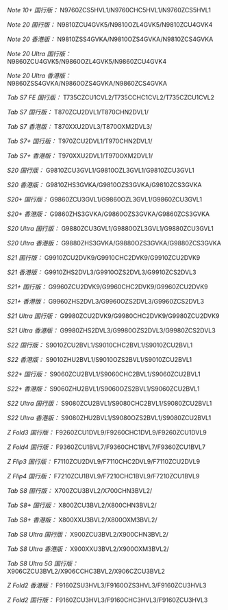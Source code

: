 *Note 10+ 国行版：*
N9760ZCS5HVL1/N9760CHC5HVL1/N9760ZCS5HVL1

*Note 20 国行版：*
N9810ZCU4GVK5/N9810OZL4GVK5/N9810ZCU4GVK4

*Note 20 香港版：*
N9810ZSS4GVKA/N9810OZS4GVKA/N9810ZCS4GVKA

*Note 20 Ultra 国行版：*
N9860ZCU4GVK5/N9860OZL4GVK5/N9860ZCU4GVK4

*Note 20 Ultra 香港版：*
N9860ZSS4GVKA/N9860OZS4GVKA/N9860ZCS4GVKA

*Tab S7 FE 国行版：*
T735CZCU1CVL2/T735CCHC1CVL2/T735CZCU1CVL2

*Tab S7 国行版：*
T870ZCU2DVL1/T870CHN2DVL1/

*Tab S7 香港版：*
T870XXU2DVL3/T870OXM2DVL3/

*Tab S7+ 国行版：*
T970ZCU2DVL1/T970CHN2DVL1/

*Tab S7+ 香港版：*
T970XXU2DVL1/T970OXM2DVL1/

*S20 国行版：*
G9810ZCU3GVL1/G9810OZL3GVL1/G9810ZCU3GVL1

*S20 香港版：*
G9810ZHS3GVKA/G9810OZS3GVKA/G9810ZCS3GVKA

*S20+ 国行版：*
G9860ZCU3GVL1/G9860OZL3GVL1/G9860ZCU3GVL1

*S20+ 香港版：*
G9860ZHS3GVKA/G9860OZS3GVKA/G9860ZCS3GVKA

*S20 Ultra 国行版：*
G9880ZCU3GVL1/G9880OZL3GVL1/G9880ZCU3GVL1

*S20 Ultra 香港版：*
G9880ZHS3GVKA/G9880OZS3GVKA/G9880ZCS3GVKA

*S21 国行版：*
G9910ZCU2DVK9/G9910CHC2DVK9/G9910ZCU2DVK9

*S21 香港版：*
G9910ZHS2DVL3/G9910OZS2DVL3/G9910ZCS2DVL3

*S21+ 国行版：*
G9960ZCU2DVK9/G9960CHC2DVK9/G9960ZCU2DVK9

*S21+ 香港版：*
G9960ZHS2DVL3/G9960OZS2DVL3/G9960ZCS2DVL3

*S21 Ultra 国行版：*
G9980ZCU2DVK9/G9980CHC2DVK9/G9980ZCU2DVK9

*S21 Ultra 香港版：*
G9980ZHS2DVL3/G9980OZS2DVL3/G9980ZCS2DVL3

*S22 国行版：*
S9010ZCU2BVL1/S9010CHC2BVL1/S9010ZCU2BVL1

*S22 香港版：*
S9010ZHU2BVL1/S9010OZS2BVL1/S9010ZCU2BVL1

*S22+ 国行版：*
S9060ZCU2BVL1/S9060CHC2BVL1/S9060ZCU2BVL1

*S22+ 香港版：*
S9060ZHU2BVL1/S9060OZS2BVL1/S9060ZCU2BVL1

*S22 Ultra 国行版：*
S9080ZCU2BVL1/S9080CHC2BVL1/S9080ZCU2BVL1

*S22 Ultra 香港版：*
S9080ZHU2BVL1/S9080OZS2BVL1/S9080ZCU2BVL1

*Z Fold3 国行版：*
F9260ZCU1DVL9/F9260CHC1DVL9/F9260ZCU1DVL9

*Z Fold4 国行版：*
F9360ZCU1BVL7/F9360CHC1BVL7/F9360ZCU1BVL7

*Z Flip3 国行版：*
F7110ZCU2DVL9/F7110CHC2DVL9/F7110ZCU2DVL9

*Z Flip4 国行版：*
F7210ZCU1BVL9/F7210CHC1BVL9/F7210ZCU1BVL9

*Tab S8 国行版：*
X700ZCU3BVL2/X700CHN3BVL2/

*Tab S8+ 国行版：*
X800ZCU3BVL2/X800CHN3BVL2/

*Tab S8+ 香港版：*
X800XXU3BVL2/X800OXM3BVL2/

*Tab S8 Ultra 国行版：*
X900ZCU3BVL2/X900CHN3BVL2/

*Tab S8 Ultra 香港版：*
X900XXU3BVL2/X900OXM3BVL2/

*Tab S8 Ultra 5G 国行版：*
X906CZCU3BVL2/X906CCHC3BVL2/X906CZCU3BVL2

*Z Fold2 香港版：*
F9160ZSU3HVL3/F9160OZS3HVL3/F9160ZCU3HVL3

*Z Fold2 国行版：*
F9160ZCU3HVL3/F9160CHC3HVL3/F9160ZCU3HVL3

